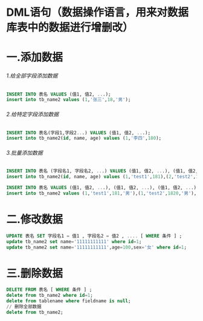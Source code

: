 # DML语句（数据操作语⾔，⽤来对数据库表中的数据进⾏增删改）

# 一.添加数据

###### 1.给全部字段添加数据

```sql
INSERT INTO 表名 VALUES (值1, 值2, ...); 
insert into tb_name2 values (1,'张三',18,'男');
```

###### 2.给特定字段添加数据

```sql
INSERT INTO 表名(字段1,字段2...) VALUES (值1, 值2, ...); 
insert into tb_name2(id, name, age) values (1,'李四',180);
```

###### 3.批量添加数据

```sql
INSERT INTO 表名 (字段名1, 字段名2, ...) VALUES (值1, 值2, ...), (值1, 值2, ...), (值 1, 值2, ...) ;
insert into tb_name2(id, name, age) values (1,'test1',181),(2,'test2',1820),(3,'test3',1804);

INSERT INTO 表名 VALUES (值1, 值2, ...), (值1, 值2, ...), (值1, 值2, ...) ; 
insert into tb_name2 values (1,'test1',181,'男'),(1,'test2',1820,'男'),(1,'test3',1804,'男');
```

# 二.修改数据

```sql
UPDATE 表名 SET 字段名1 = 值1 , 字段名2 = 值2 , .... [ WHERE 条件 ] ; 
update tb_name2 set name='11111111111' where id=1;
update tb_name2 set name='11111111111',age=100,sex='女' where id=1;
```

# 三.删除数据

```sql
DELETE FROM 表名 [ WHERE 条件 ] ; 
delete from tb_name2 where id=1;
delete from tablename where fieldname is null;
// 删除全部数据
delete from tb_name2;
```
